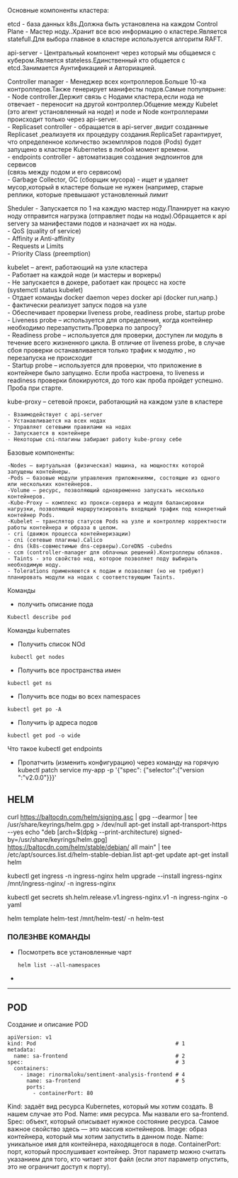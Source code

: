 Основные компоненты кластера:

etcd - база данных k8s.Должна быть установлена на каждом Control Plane - Мастер ноду..Хранит все всю информацию о кластере.Является statefull.Для выбора главное в кластере используется алгоритм RAFT.

api-server - Центральный компонент через который мы общаемся с кубером.Является stateless.Единственный кто общается с etcd.Занимается Аунтификацией и Авториацией.


Controller manager - Менеджер всех контроллеров.Больше 10-ка контроллеров.Также генерирует манифесты подов.Самые популярыне:  
	- Node controller.Держит связь с Нодами кластера,если нода не отвечает - переносит на другой контроллер.Общение между Kubelet (это агент установленный на ноде) и node и Node контроллерами происходит только через api-server.  
	- Replicaset controller	- обращается в api-server ,видит созданные Replicaset ,реализуетя их процедуру создания.ReplicaSet гарантирует, что определенное количество экземпляров подов (Pods) будет запущено в кластере Kubernetes в любой момент времени.  
	- endpoints controller - автоматизация создания эндпоинтов для сервисов  
(связь между подом и его сервисом)  
	- Garbage Collector, GC (сборщик мусора) - ищет и удаляет мусор,который в кластере больше не нужен (например, старые реплики, которые превышают установленный лимит  

Sheduler - Запускается по 1 на каждую мастер ноду.Планирует на какую ноду отправится нагрузка (отправляет поды на ноды).Обращается к api servery за манифестами подов и назначает их на ноды.    
		- QoS (quality of service)   
		- Affinity и Anti-affinity   
		- Requests и Limits   
		- Priority Class (preemption)
 

kubelet – агент, работающий на узле кластера   
	- Работает на каждой ноде (и мастеры и воркеры)   
	- Не запускается в докере, работает как процесс на хосте   
	(systemctl status kubelet)   
	- Отдает команды docker daemon через docker api (docker run,напр.)   
	- фактически реализует запуск подов на узле   
	- Обеспечивает проверки liveness probe, readiness probe, startup probe   
		- Liveness probe – используется для определения, когда контейнер необходимо перезапустить.Проверка по запросу?   
		- Readiness probe – используется для проверки, доступен ли модуль в течение всего жизненного цикла. В отличие от liveness probe, в случае сбоя проверки останавливается только трафик к модулю , но перезапуска не происходит   
		- Startup probe – используется для проверки, что приложение в контейнере было запущено. Если проба настроена, то liveness и readiness проверки блокируются, до того как проба пройдет успешно. Проба при старте.    

kube-proxy – сетевой прокси, работающий на каждом узле в кластере   

	- Взаимодействует с api-server   
	- Устанавливается на всех нодах   
	- Управляет сетевыми правилами на нодах   
	- Запускается в контейнере   
	- Некоторые cni-плагины забирают работу kube-proxy себе	   

Базовые компоненты:   

	-Nodes – виртуальная (физическая) машина, на мощностях которой запущены контейнеры.   
	-Pods – базовые модули управления приложениями, состоящие из одного или нескольких контейнеров.   
	-Volume – ресурс, позволяющий одновременно запускать несколько контейнеров.   
	-Kube-Proxy – комплекс из прокси-сервера и модуля балансировки нагрузки, позволяющий маршрутизировать входящий трафик под конкретный контейнер Pods.   
	-Kubelet – транслятор статусов Pods на узле и контроллер корректности работы контейнера и образа в целом.   
	- cri (движок процесса контейнеризации)   
	- cni (сетевые плагины).Calico   
	- dns (k8s-совместимые dns-серверы).CoreDNS -cubedns   
	- ccm (controller-manager для облачных решений).Контроллеры облаков.   
	- Taints - это свойство нод, которое позволяет поду выбирать необходимую ноду.
 	- Tolerations применяеются к подам и позволяют (но не требуют) планировать модули на нодах с соответствующим Taints.


Команды 
- получить описание пода
```
Kubectl describe pod
```




Команды kubernates
- Получить список NOd
```
 kubectl get nodes
```

- Получить все пространства имен
```
kubectl get ns
```

- Получить все поды во всех namespaces
```
kubectl get po -A
```
- Получить ip адреса подов
```
kubectl get pod -o wide
```

Что такое
kubectl get endpoints 

- Пропатчить (изменить конфигурацию) через команду на горячую
kubectl patch service my-app -p '{"spec": {"selector":{"version ":"v2.0.0"}}}'

## HELM
curl https://baltocdn.com/helm/signing.asc | gpg --dearmor |  tee /usr/share/keyrings/helm.gpg > /dev/null
apt-get install apt-transport-https --yes
echo "deb [arch=$(dpkg --print-architecture) signed-by=/usr/share/keyrings/helm.gpg] https://baltocdn.com/helm/stable/debian/ all main" |  tee /etc/apt/sources.list.d/helm-stable-debian.list
apt-get update
apt-get install helm

kubectl get ingress -n ingress-nginx
helm upgrade --install ingress-nginx /mnt/ingress-nginx/ -n ingress-nginx

 kubectl get secrets sh.helm.release.v1.ingress-nginx.v1 -n ingress-nginx -o yaml
 
  helm template helm-test /mnt/helm-test/  -n helm-test

### ПОЛЕЗНВЕ КОМАНДЫ
- Посмотреть все установленные чарт
  ```
  helm list --all-namespaces
  ```
 
- 

---
## POD
Создание и описание POD
```
apiVersion: v1
kind: Pod                                            # 1
metadata:
  name: sa-frontend                                  # 2
spec:                                                # 3
  containers:
    - image: rinormaloku/sentiment-analysis-frontend # 4
      name: sa-frontend                              # 5
      ports:
        - containerPort: 80
```
Kind: задаёт вид ресурса Kubernetes, который мы хотим создать. В нашем случае это Pod.
Name: имя ресурса. Мы назвали его sa-frontend.
Spec: объект, который описывает нужное состояние ресурса. Самое важное свойство здесь — это массив контейнеров.
Image: образ контейнера, который мы хотим запустить в данном поде.
Name: уникальное имя для контейнера, находящегося в поде.
ContainerPort: порт, который прослушивает контейнер. Этот параметр можно считать указанием для того, кто читает этот файл (если этот параметр опустить, это не ограничит доступ к порту).
